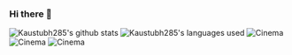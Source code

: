 ### Hi there 👋

![Kaustubh285's github stats](https://github-readme-stats.vercel.app/api?username=kaustubh285&show_icons=true&theme=solarized-dark&include_all_commits=true&count_private=true&show_owner=true)
![Kaustubh285's languages used](https://github-readme-stats.vercel.app/api/top-langs/?username=kaustubh285&theme=solarized-dark&layout=compact)
![Cinema](https://github-readme-stats.vercel.app/api/pin/?username=kaustubh285&repo=cinema&theme=solarized-dark)
![Cinema](https://github-readme-stats.vercel.app/api/pin/?username=kaustubh285&repo=hulu-clone&theme=solarized-dark)
![Cinema](https://github-readme-stats.vercel.app/api/pin/?username=kaustubh285&repo=netflix-clone&theme=solarized-dark)
<!--
**kaustubh285/kaustubh285** is a ✨ _special_ ✨ repository because its `README.md` (this file) appears on your GitHub profile.

Here are some ideas to get you started:

- 🔭 I’m currently working on ...
- 🌱 I’m currently learning ...
- 👯 I’m looking to collaborate on ...
- 🤔 I’m looking for help with ...
- 💬 Ask me about ...
- 📫 How to reach me: ...
- 😄 Pronouns: ...
- ⚡ Fun fact: ...
-->
